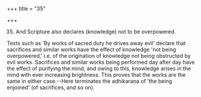 +++
title = "35"

+++


35. And Scripture also declares (knowledge) not to be overpowered.

Texts such as 'By works of sacred duty he drives away evil' declare that sacrifices and similar works have the effect of knowledge 'not being overpowered,' i.e. of the origination of knowledge not being obstructed by evil works. Sacrifices and similar works being performed day after day have the effect of purifying the mind, and owing to this, knowledge arises in the mind with ever increasing brightness. This proves that the works are the same in either case.--Here terminates the adhikaraṇa of 'the being enjoined' (of sacrifices, and so on).

